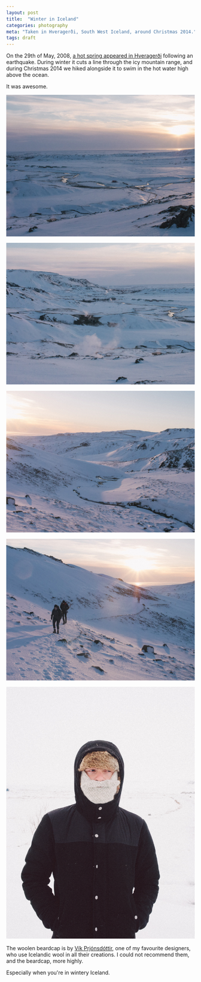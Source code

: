 ```yaml
---
layout: post
title:  "Winter in Iceland"
categories: photography
meta: "Taken in Hveragerði, South West Iceland, around Christmas 2014."
tags: draft
---
```


On the 29th of May, 2008, [a hot spring appeared in Hveragerði][hveragerdi] following an earthquake. During winter it cuts a line through the icy mountain range, and during Christmas 2014 we hiked alongside it to swim in the hot water high above the ocean.

It was awesome.

![Iceland](/assets/images/winter-in-iceland-01.jpg)

![Iceland](/assets/images/winter-in-iceland-02.jpg)

![Iceland](/assets/images/winter-in-iceland-03.jpg)

![Iceland](/assets/images/winter-in-iceland-04.jpg)

![Iceland](/assets/images/winter-in-iceland-05.jpg)

The woolen beardcap is by [Vík Prjónsdóttir][vik-prjonsdottir], one of my favourite designers, who use Icelandic wool in all their creations. I could not recommend them, and the beardcap, more highly.

Especially when you're in wintery Iceland.

[hveragerdi]: http://www.hveragerdi.is/English/
[vik-prjonsdottir]: http://www.vikprjonsdottir.com/